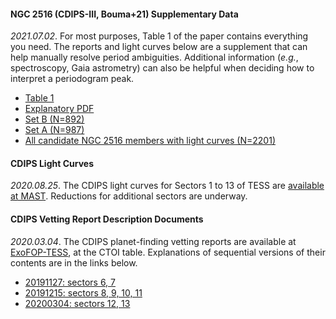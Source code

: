 #### NGC 2516 (CDIPS-III, Bouma+21) Supplementary Data

_2021.07.02_.
For most purposes, Table 1 of the paper contains everything you need. The
reports and light curves below are a supplement that can help manually resolve
period ambiguities. Additional information (_e.g._, spectroscopy, Gaia
astrometry) can also be helpful when deciding how to interpret a periodogram
peak.

* [Table 1](https://www.dropbox.com/s/he9o9q6cbubej68/table1.csv?dl=0)
* [Explanatory PDF](https://www.dropbox.com/s/bp2weiklfgqhow4/EXAMPLE.pdf?dl=0)
* [Set B (N=892)](https://www.dropbox.com/sh/umltoz1s0l28rkm/AAB98YESHe_6puafDs_rnKy4a?dl=0)
* [Set A (N=987)](https://www.dropbox.com/sh/3q1af4tfmhz23ix/AAAevr_BvV3FtSDM9Rc0WTkea?dl=0)
* [All candidate NGC 2516 members with light curves (N=2201)](https://www.dropbox.com/sh/5untzjtjf9x7kml/AACRPee7FXN-bXU7YmVz6aE3a?dl=0)

#### CDIPS Light Curves

_2020.08.25_.
The CDIPS light curves for Sectors 1 to 13 of TESS are [available at
MAST](https://archive.stsci.edu/hlsp/cdips).
Reductions for additional sectors are underway.


#### CDIPS Vetting Report Description Documents

_2020.03.04_.
The CDIPS planet-finding vetting reports are available at
[ExoFOP-TESS](https://exofop.ipac.caltech.edu/tess/), at the CTOI table.
Explanations of sequential versions of their contents are in the links below.

* [20191127: sectors 6, 7](/cdips_documentation/20191127_vetting_report_description_document.pdf)
* [20191215: sectors 8, 9, 10, 11](/cdips_documentation/20191215_vetting_report_description_document.pdf)
* [20200304: sectors 12, 13](/cdips_documentation/20200304_vetting_report_description_document.pdf)
